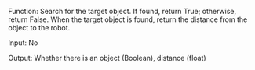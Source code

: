 Function: Search for the target object. If found, return True; otherwise, return False. When the target object is found, return the distance from the object to the robot. 

Input: No 

Output: Whether there is an object (Boolean), distance (float) 

  
